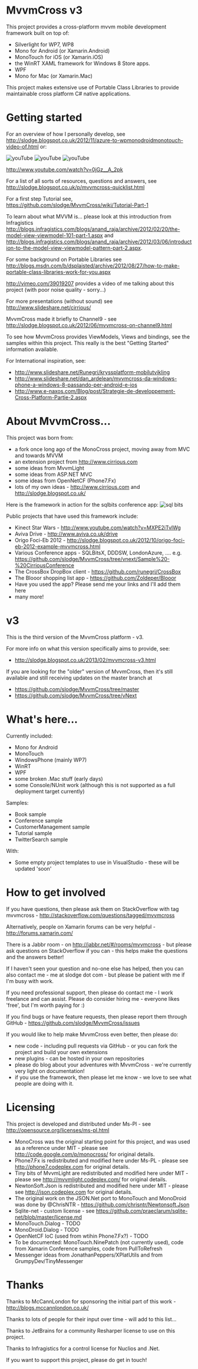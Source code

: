 # MvvmCross v3

This project provides a cross-platform mvvm mobile development framework built on top of:

- Silverlight for WP7, WP8
- Mono for Android  (or Xamarin.Android)
- MonoTouch for iOS  (or Xamarin.iOS)
- the WinRT XAML framework for Windows 8 Store apps.
- WPF
- Mono for Mac (or Xamarin.Mac)

This project makes extensive use of Portable Class Libraries to provide maintainable cross platform C# native applications.

# Getting started

For an overview of how I personally develop, see http://slodge.blogspot.co.uk/2012/11/azure-to-wpmonodroidmonotouch-video-of.html or:


![youTube](http://img.youtube.com/vi/0jGz__A_2pk/1.jpg) ![youTube](http://img.youtube.com/vi/0jGz__A_2pk/2.jpg) ![youTube](http://img.youtube.com/vi/0jGz__A_2pk/3.jpg)

http://www.youtube.com/watch?v=0jGz__A_2pk


For a list of all sorts of resources, questions and answers, see http://slodge.blogspot.co.uk/p/mvvmcross-quicklist.html

For a first step Tutorial see, https://github.com/slodge/MvvmCross/wiki/Tutorial-Part-1

To learn about what MVVM is... please look at this introduction from Infragistics http://blogs.infragistics.com/blogs/anand_raja/archive/2012/02/20/the-model-view-viewmodel-101-part-1.aspx and http://blogs.infragistics.com/blogs/anand_raja/archive/2012/03/06/introduction-to-the-model-view-viewmodel-pattern-part-2.aspx.

For some background on Portable Libraries see http://blogs.msdn.com/b/dsplaisted/archive/2012/08/27/how-to-make-portable-class-libraries-work-for-you.aspx

http://vimeo.com/39019207 provides a video of me talking about this project (with poor noise quality - sorry...) 

For more presentations (without sound) see http://www.slideshare.net/cirrious/

MvvmCross made it briefly to Channel9 - see http://slodge.blogspot.co.uk/2012/06/mvvmcross-on-channel9.html

To see how MvvmCross provides ViewModels, Views and bindings, see the samples within this project. This really is the best "Getting Started" information available.


For International inspiration, see:

- http://www.slideshare.net/Runegri/kryssplatform-mobilutvikling
- http://www.slideshare.net/dan_ardelean/mvvmcross-da-windows-phone-a-windows-8-passando-per-android-e-ios
- http://www.e-naxos.com/Blog/post/Strategie-de-developpement-Cross-Platform-Partie-2.aspx

# About MvvmCross...

This project was born from:

- a fork once long ago of the MonoCross project, moving away from MVC and towards MVVM
- an extension project from http://www.cirrious.com
- some ideas from MvvmLight
- some ideas from ASP.NET MVC
- some ideas from OpenNetCF (Phone7.Fx)
- lots of my own ideas - http://www.cirrious.com and http://slodge.blogspot.co.uk/

Here is the framework in action for the sqlbits conference app:
![sql bits](http://i.imgur.com/lVPv1.png)
<!-- http://i.imgur.com/vfWen.png -->

Public projects that have used this framework include:

- Kinect Star Wars - http://www.youtube.com/watch?v=MXPE2iTvlWg
- Aviva Drive - http://www.aviva.co.uk/drive
- Origo Foci-Eb 2012 - http://slodge.blogspot.co.uk/2012/10/origo-foci-eb-2012-example-mvvmcross.html
- Various Conference apps - SQLBitsX, DDDSW, LondonAzure, .... e.g. https://github.com/slodge/MvvmCross/tree/vnext/Sample%20-%20CirriousConference
- The CrossBox DropBox client - https://github.com/runegri/CrossBox
- The Blooor shopping list app - https://github.com/Zoldeper/Blooor
- Have you used the app? Please send me your links and I'll add them here
- many more!

# v3

This is the third version of the MvvmCross platform - v3.

For more info on what this version specifically aims to provide, see:

- http://slodge.blogspot.co.uk/2013/02/mvvmcross-v3.html

If you are looking for the "older" version of MvvmCross, then it's still available and still receiving updates on the master branch at

- https://github.com/slodge/MvvmCross/tree/master
- https://github.com/slodge/MvvmCross/tree/vNext

# What's here...

Currently included:

- Mono for Android 
- MonoTouch 
- WindowsPhone (mainly WP7)
- WinRT
- WPF
- some broken .Mac stuff (early days)
- some Console/NUnit work (although this is not supported as a full deployment target currently)

Samples:

- Book sample
- Conference sample
- CustomerManagement sample
- Tutorial sample
- TwitterSearch sample

With:

- Some empty project templates to use in VisualStudio - these will be updated 'soon'

# How to get involved

If you have questions, then please ask them on StackOverflow with tag mvvmcross - http://stackoverflow.com/questions/tagged/mvvmcross

Alternatively, people on Xamarin forums can be very helpful - http://forums.xamarin.com/

There is a Jabbr room - on http://jabbr.net/#/rooms/mvvmcross - but please ask questions on StackOverflow if you can - this helps make the questions and the answers better!

If I haven't seen your question and no-one else has helped, then you can also contact me - me at slodge dot com - but please be patient with me if I'm busy with work.

If you need professional support, then please do contact me - I work freelance and can assist. Please do consider hiring me - everyone likes 'free', but I'm worth paying for :)

If you find bugs or have feature requests, then please report them through GitHub - https://github.com/slodge/MvvmCross/issues

If you would like to help make MvvmCross even better, then please do:

- new code - including pull requests via GitHub - or you can fork the project and build your own extensions
- new plugins - can be hosted in your own repositories
- please do blog about your adventures with MvvmCross - we're currently very light on documentation!
- if you use the framework, then please let me know - we love to see what people are doing with it.

# Licensing

This project is developed and distributed under Ms-Pl - see http://opensource.org/licenses/ms-pl.html

- MonoCross was the original starting point for this project, and was used as a reference under MIT - please see http://code.google.com/p/monocross/ for original details.
- Phone7.Fx is redistributed and modified here under Ms-PL - please see http://phone7.codeplex.com for original details.
- Tiny bits of MvvmLight are redistributed and modified here under MIT - please see http://mvvmlight.codeplex.com/ for original details.
- NewtonSoft.Json is redistributed and modified here under MIT - please see http://json.codeplex.com for original details. 
- The original work on the JSON.Net port to MonoTouch and MonoDroid was done by @ChrisNTR - https://github.com/chrisntr/Newtonsoft.Json
- Sqlite-net - custom license - see https://github.com/praeclarum/sqlite-net/blob/master/license.md
- MonoTouch.Dialog - TODO
- MonoDroid.Dialog - TODO
- OpenNetCF IoC (used from wtihin Phone7.Fx?) - TODO
- To be documented: MonoTouch.NinePatch (not currently used), code from Xamarin Conference samples, code from PullToRefresh
- Messenger ideas from JonathanPeppers/XPlatUtils and from GrumpyDev/TinyMessenger

# Thanks

Thanks to McCannLondon for sponsoring the initial part of this work - http://blogs.mccannlondon.co.uk/

Thanks to lots of people for their input over time - will add to this list...

Thanks to JetBrains for a community Resharper license to use on this project.

Thanks to Infragistics for a control license for Nuclios and .Net.

If you want to support this project, please do get in touch!
